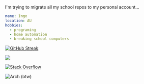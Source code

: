 I'm trying to migrate all my school repos to my personal account...

```yaml
name: Ingo
location: AU
hobbies:
  - programing
  - home automation
  - breaking school computers
```

[![GitHub Streak](https://streak-stats.demolab.com/?user=Inglan2&theme=dark)](https://git.io/streak-stats)

<img src="https://myreadme.vercel.app/api/embed/Inglan2?panels=userstatistics,toprepositories,toplanguages"/>

[![Stack Overflow](https://stackoverflow-badge.onrender.com/api/StackOverflowBadge/19296596)
](https://stackoverflow.com/users/19296596/inglan)

![Arch](https://img.shields.io/badge/Arch%20Linux-1793D1?logo=arch-linux&logoColor=fff&style=for-the-badge) (btw)
